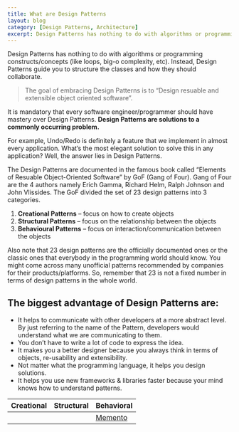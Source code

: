 ```yaml
---
title: What are Design Patterns
layout: blog
category: [Design Patterns, Architecture]
excerpt: Design Patterns has nothing to do with algorithms or programming constructs/concepts (like loops, big-o complexity, etc). Instead, Design Patterns guide you to structure the classes and how they should collaborate. Here, we will understand what Design Patterns are & what different categories of patterns are there.
---
```


Design Patterns has nothing to do with algorithms or programming constructs/concepts (like loops, big-o complexity, etc). Instead, Design Patterns guide you to structure the classes and how they should collaborate.

> The goal of embracing Design Patterns is to “Design resuable and extensible object oriented software”.

It is mandatory that every software engineer/programmer should have mastery over Design Patterns.
**Design Patterns are solutions to a commonly occurring problem.**

For example, Undo/Redo is definitely a feature that we implement in almost every application. What’s the most elegant solution to solve this in any application? Well, the answer lies in Design Patterns.

The Design Patterns are documented in the famous book called “Elements of Resuable Object-Oriented Software” by GoF (Gang of Four). Gang of Four are the 4 authors namely Erich Gamma, Richard Helm, Ralph Johnson and John Vlissides. The GoF divided the set of 23 design patterns into 3 categories.

1. **Creational Patterns** – focus on how to create objects
2. **Structural Patterns** – focus on the relationship between the objects
3. **Behavioural Patterns** – focus on interaction/communication between the objects

Also note that 23 design patterns are the officially documented ones or the classic ones that everybody in the programming world should know. You might come across many unofficial patterns recommended by companies for their products/platforms. So, remember that 23 is not a fixed number in terms of design patterns in the whole world.

## The biggest advantage of Design Patterns are:

- It helps to communicate with other developers at a more abstract level. By just referring to the name of the Pattern, developers would understand what we are communicating to them.
- You don’t have to write a lot of code to express the idea.
- It makes you a better designer because you always think in terms of objects, re-usability and extensibility.
- Not matter what the programming language, it helps you design solutions.
- It helps you use new frameworks & libraries faster because your mind knows how to understand patterns.

| Creational | Structural | Behavioral                   |
| ---------- | ---------- | ---------------------------- |
|            |            | [Memento](/memento-pattern/) |
